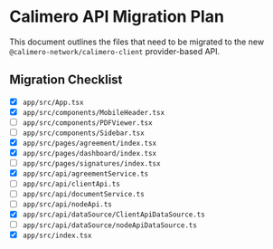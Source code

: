 # Calimero API Migration Plan

This document outlines the files that need to be migrated to the new `@calimero-network/calimero-client` provider-based API.

## Migration Checklist

- [x] `app/src/App.tsx`
- [x] `app/src/components/MobileHeader.tsx`
- [ ] `app/src/components/PDFViewer.tsx`
- [ ] `app/src/components/Sidebar.tsx`
- [x] `app/src/pages/agreement/index.tsx`
- [x] `app/src/pages/dashboard/index.tsx`
- [ ] `app/src/pages/signatures/index.tsx`
- [x] `app/src/api/agreementService.ts`
- [ ] `app/src/api/clientApi.ts`
- [ ] `app/src/api/documentService.ts`
- [ ] `app/src/api/nodeApi.ts`
- [x] `app/src/api/dataSource/ClientApiDataSource.ts`
- [ ] `app/src/api/dataSource/nodeApiDataSource.ts`
- [x] `app/src/index.tsx` 